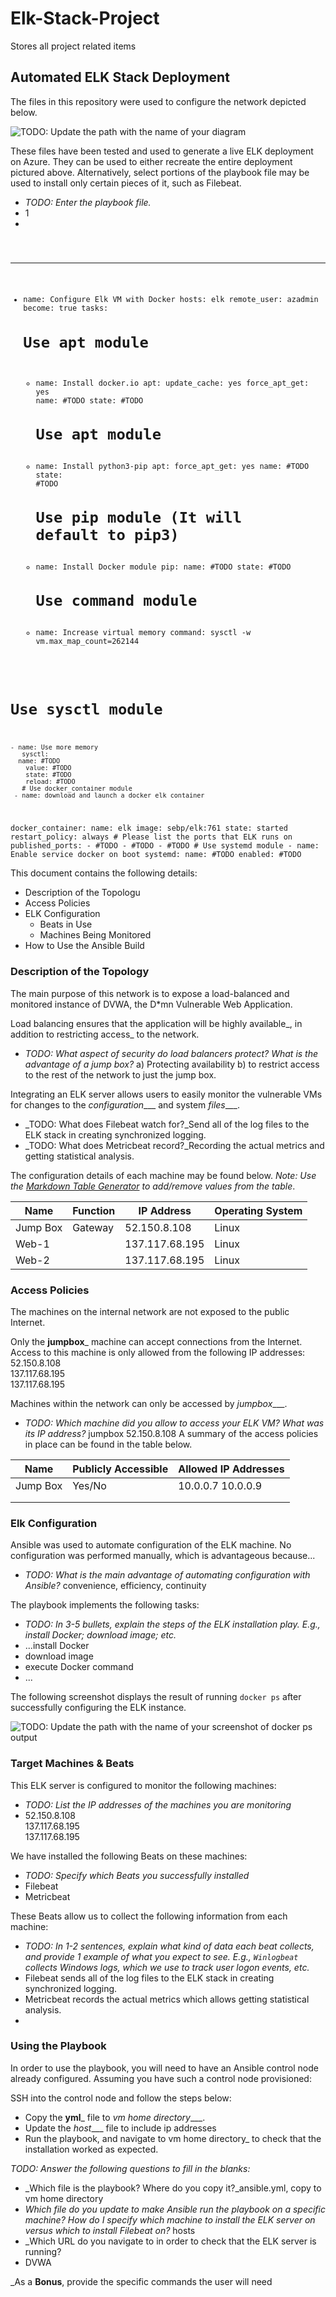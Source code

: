 # Elk-Stack-Project
Stores all project related items
## Automated ELK Stack Deployment

The files in this repository were used to configure the network depicted below.

![TODO: Update the path with the name of your diagram](https://github.com/edmil82/Elk-Stack-Project/blob/main/Network%20Diagram.PNG)

These files have been tested and used to generate a live ELK deployment on Azure. They can be used to either recreate the entire deployment pictured above. Alternatively, select portions of the playbook file may be used to install only certain pieces of it, such as Filebeat.

  - _TODO: Enter the playbook file._
  - 1
 - <code>
 ---
 - name: Configure Elk VM with Docker
  hosts: elk
  remote_user: azadmin
   become: true
   tasks:
     # Use apt module
    - name: Install docker.io
      apt:
        update_cache: yes
         force_apt_get: yes
         name: #TODO
         state: #TODO
      # Use apt module
    - name: Install python3-pip
      apt:
        force_apt_get: yes
        name: #TODO         state: #TODO
       # Use pip module (It will default to pip3)
     - name: Install Docker module
      pip:
        name: #TODO
        state: #TODO
       # Use command module
     - name: Increase virtual memory
       command: sysctl -w vm.max_map_count=262144
  # Use sysctl module
    - name: Use more memory
       sysctl:          
      name: #TODO
        value: #TODO
        state: #TODO
        reload: #TODO
       # Use docker_container module
     - name: download and launch a docker elk container
  docker_container:
         name: elk
         image: sebp/elk:761          state: started
          restart_policy: always
         # Please list the ports that ELK runs on
         published_ports:
            -  #TODO
            -  #TODO
           -  #TODO
        # Use systemd module
      - name: Enable service docker on boot
        systemd:
          name: #TODO
          enabled: #TODO
</code>

This document contains the following details:
- Description of the Topologu
- Access Policies
- ELK Configuration
  - Beats in Use
  - Machines Being Monitored
- How to Use the Ansible Build


### Description of the Topology

The main purpose of this network is to expose a load-balanced and monitored instance of DVWA, the D*mn Vulnerable Web Application.

Load balancing ensures that the application will be highly available_, in addition to restricting access_ to the network.
- _TODO: What aspect of security do load balancers protect? What is the advantage of a jump box?_
  a) Protecting availability b) to restrict access to the rest of the network to just the jump box.
  
Integrating an ELK server allows users to easily monitor the vulnerable VMs for changes to the _configuration____ and system _files____.
- _TODO: What does Filebeat watch for?_Send all of the log files to the ELK stack in creating synchronized logging.
- _TODO: What does Metricbeat record?_Recording the actual metrics and getting statistical analysis.

The configuration details of each machine may be found below.
_Note: Use the [Markdown Table Generator](http://www.tablesgenerator.com/markdown_tables) to add/remove values from the table_.

| Name     | Function | IP Address | Operating System |
|----------|----------|------------|------------------|
| Jump Box | Gateway  | 52.150.8.108   | Linux            |
| Web-1     |          | 137.117.68.195         |    Linux              |
| Web-2     |          | 137.117.68.195            | Linux                  |


### Access Policies

The machines on the internal network are not exposed to the public Internet. 

Only the __jumpbox___ machine can accept connections from the Internet. Access to this machine is only allowed from the following IP addresses:
52.150.8.108  
137.117.68.195    
137.117.68.195 

Machines within the network can only be accessed by _jumpbox____.
- _TODO: Which machine did you allow to access your ELK VM? What was its IP address?_
jumpbox 52.150.8.108
A summary of the access policies in place can be found in the table below.

| Name     | Publicly Accessible | Allowed IP Addresses |
|----------|---------------------|----------------------|
| Jump Box | Yes/No              | 10.0.0.7 10.0.0.9    |
|          |                     |                      |
|          |                     |                      |

### Elk Configuration

Ansible was used to automate configuration of the ELK machine. No configuration was performed manually, which is advantageous because...
- _TODO: What is the main advantage of automating configuration with Ansible?_
convenience, efficiency, continuity

The playbook implements the following tasks:
- _TODO: In 3-5 bullets, explain the steps of the ELK installation play. E.g., install Docker; download image; etc._
- ...install Docker
- download image
- execute Docker command
- ...

The following screenshot displays the result of running `docker ps` after successfully configuring the ELK instance.

![TODO: Update the path with the name of your screenshot of docker ps output](Images/docker_ps_output.png)

### Target Machines & Beats
This ELK server is configured to monitor the following machines:
- _TODO: List the IP addresses of the machines you are monitoring_
-   52.150.8.108  
    137.117.68.195    
    137.117.68.195 

We have installed the following Beats on these machines:
- _TODO: Specify which Beats you successfully installed_
-   Filebeat
-   Metricbeat

These Beats allow us to collect the following information from each machine:
- _TODO: In 1-2 sentences, explain what kind of data each beat collects, and provide 1 example of what you expect to see. E.g., `Winlogbeat` collects Windows logs, which we use to track user logon events, etc._
-   Filebeat sends all of the log files to the ELK stack in creating synchronized logging.
-   Metricbeat records the actual metrics which allows getting statistical analysis.
-   
### Using the Playbook
In order to use the playbook, you will need to have an Ansible control node already configured. Assuming you have such a control node provisioned: 

SSH into the control node and follow the steps below:
- Copy the __yml___ file to _vm home directory____.
- Update the _host____ file to include ip addresses
- Run the playbook, and navigate to vm home directory_ to check that the installation worked as expected.

_TODO: Answer the following questions to fill in the blanks:_
- _Which file is the playbook? Where do you copy it?_ansible.yml, copy to vm home directory
- _Which file do you update to make Ansible run the playbook on a specific machine? How do I specify which machine to install the ELK server on versus which to install Filebeat on?_  hosts
- _Which URL do you navigate to in order to check that the ELK server is running?
- DVWA

_As a **Bonus**, provide the specific commands the user will need
